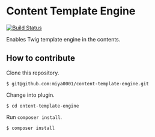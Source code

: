 # Content Template Engine

[![Build Status](https://travis-ci.org/miya0001/content-template-engine.svg?branch=0.1.0)](https://travis-ci.org/miya0001/content-template-engine)

Enables Twig template engine in the contents.

## How to contribute

Clone this repository.

```
$ git@github.com:miya0001/content-template-engine.git
```

Change into plugin.

```
$ cd ontent-template-engine
```

Run `composer install`.

```
$ composer install
```
